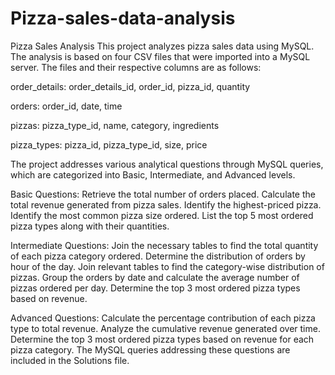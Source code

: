 # Pizza-sales-data-analysis

Pizza Sales Analysis
This project analyzes pizza sales data using MySQL. The analysis is based on four CSV files that were imported into a MySQL server. The files and their respective columns are as follows:

order_details: order_details_id, order_id, pizza_id, quantity

orders: order_id, date, time

pizzas: pizza_type_id, name, category, ingredients

pizza_types: pizza_id, pizza_type_id, size, price

The project addresses various analytical questions through MySQL queries, which are categorized into Basic, Intermediate, and Advanced levels.

Basic Questions:
Retrieve the total number of orders placed.
Calculate the total revenue generated from pizza sales.
Identify the highest-priced pizza.
Identify the most common pizza size ordered.
List the top 5 most ordered pizza types along with their quantities.


Intermediate Questions:
Join the necessary tables to find the total quantity of each pizza category ordered.
Determine the distribution of orders by hour of the day.
Join relevant tables to find the category-wise distribution of pizzas.
Group the orders by date and calculate the average number of pizzas ordered per day.
Determine the top 3 most ordered pizza types based on revenue.

Advanced Questions:
Calculate the percentage contribution of each pizza type to total revenue.
Analyze the cumulative revenue generated over time.
Determine the top 3 most ordered pizza types based on revenue for each pizza category.
The MySQL queries addressing these questions are included in the Solutions file.
